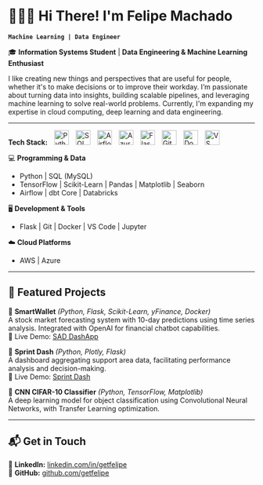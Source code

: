 # 🧑🏼‍💻 Hi There! I'm Felipe Machado

**`Machine Learning | Data Engineer`**

🎓 **Information Systems Student** | **Data Engineering & Machine Learning Enthusiast**

I like creating new things and perspectives that are useful for people, whether it's to make decisions or to improve their workday.
I’m passionate about turning data into insights, building scalable pipelines, and leveraging machine learning to solve real-world problems. Currently, I'm expanding my expertise in cloud computing, deep learning and data engineering.

---

<p align="left">
  <strong>Tech Stack:</strong>  
  
  <img alt="Python" title="Python" width="30px" style="padding-left: 10px;" src="https://cdn.jsdelivr.net/gh/devicons/devicon@latest/icons/python/python-original.svg"/>
  <img alt="SQL" title="SQL" width="30px" style="padding-left: 10px;" src="https://cdn.jsdelivr.net/gh/devicons/devicon@latest/icons/mysql/mysql-original.svg"/>
  <img alt="Airflow" title="Airflow" width="30px" style="padding-left: 10px;" src="https://cdn.jsdelivr.net/gh/devicons/devicon@latest/icons/apacheairflow/apacheairflow-original.svg"/>
  <img alt="Azure" title="Azure" width="30px" style="padding-left: 10px;" src="https://cdn.jsdelivr.net/gh/devicons/devicon@latest/icons/azure/azure-original.svg"/>
  <img alt="Flask" title="Flask" width="30px" style="padding-left: 10px;" src="https://cdn.jsdelivr.net/gh/devicons/devicon@latest/icons/flask/flask-original.svg"/>
  <img alt="Git" title="Git" width="30px" style="padding-left: 10px;" src="https://cdn.jsdelivr.net/gh/devicons/devicon@latest/icons/git/git-original.svg"/>
  <img alt="Docker" title="Docker" width="30px" style="padding-left: 10px;" src="https://cdn.jsdelivr.net/gh/devicons/devicon@latest/icons/docker/docker-original.svg"/>
  <img alt="VS Code" title="VS Code" width="30px" style="padding-left: 10px;" src="https://cdn.jsdelivr.net/gh/devicons/devicon@latest/icons/vscode/vscode-original.svg"/>
</p>

💻 **Programming & Data**

- Python | SQL (MySQL)
- TensorFlow | Scikit-Learn | Pandas | Matplotlib | Seaborn
- Airflow | dbt Core | Databricks

🖥️ **Development & Tools**

- Flask | Git | Docker | VS Code | Jupyter

☁️ **Cloud Platforms**

- AWS | Azure

---

## 📌 Featured Projects

🔹 **SmartWallet** _(Python, Flask, Scikit-Learn, yFinance, Docker)_  
 A stock market forecasting system with 10-day predictions using time series analysis. Integrated with OpenAI for financial chatbot capabilities.  
🔗 Live Demo: [SAD DashApp](https://felipe-machado-sistema-sad.onrender.com/)

🔹 **Sprint Dash** _(Python, Plotly, Flask)_  
 A dashboard aggregating support area data, facilitating performance analysis and decision-making.  
🔗 Live Demo: [Sprint Dash](https://felipe-machado-dash-sprint.onrender.com/)

🔹 **CNN CIFAR-10 Classifier** _(Python, TensorFlow, Matplotlib)_  
 A deep learning model for object classification using Convolutional Neural Networks, with Transfer Learning optimization.

---

## 📬 Get in Touch

📧 **LinkedIn:** [linkedin.com/in/getfelipe](https://www.linkedin.com/in/getfelipe/)  
🐙 **GitHub:** [github.com/getfelipe](https://github.com/getfelipe)
